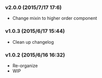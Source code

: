 ### v2.0.0	(2015/7/17 17:6)
* Change mixin to higher order component

### v1.0.3	(2015/6/17 15:44)
* Clean up changelog

### v1.0.2	(2015/6/16 16:32)
* Re-organize
* WIP